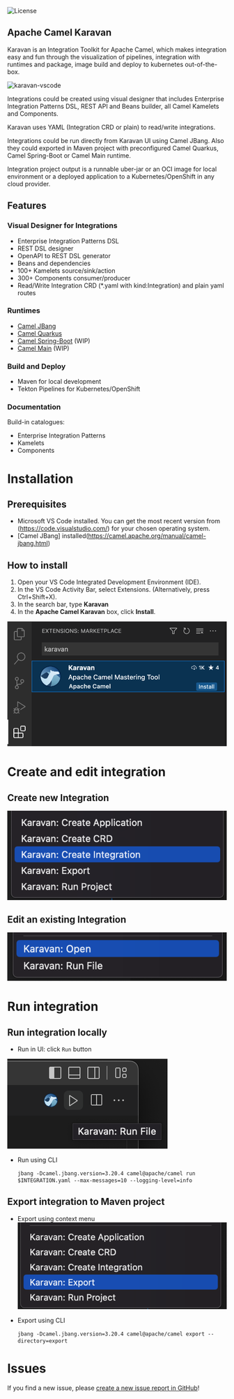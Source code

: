 ![License](https://img.shields.io/badge/License-Apache-blue.svg?style=for-the-badge&logo=apache)

## Apache Camel Karavan
Karavan is an Integration Toolkit for Apache Camel, which makes integration easy and fun through the visualization of pipelines, integration with runtimes and package, image build and deploy to kubernetes out-of-the-box.

![karavan-vscode](images/karavan-vscode.png)

Integrations could be created using visual designer that includes Enterprise Integration Patterns DSL, REST API and Beans builder, all Camel Kamelets and Components. 

Karavan uses YAML (Integration CRD or plain) to read/write integrations.

Integrations could be run directly from Karavan UI using Camel JBang. Also they could exported in Maven project with preconfigured Camel Quarkus, Camel Spring-Boot or Camel Main runtime.

Integration project output is a runnable uber-jar or an OCI image for local environment or a deployed application to a Kubernetes/OpenShift in any cloud provider.


## Features
### Visual Designer for Integrations
* Enterprise Integration Patterns DSL
* REST DSL designer
* OpenAPI to REST DSL generator
* Beans and dependencies
* 100+ Kamelets source/sink/action
* 300+ Components consumer/producer
* Read/Write Integration CRD (*.yaml with kind:Integration) and plain yaml routes
### Runtimes
* [Camel JBang](https://camel.apache.org/manual/camel-jbang.html)
* [Camel Quarkus](https://camel.apache.org/camel-quarkus)
* [Camel Spring-Boot](https://camel.apache.org/camel-spring-boot) (WIP)
* [Camel Main](https://camel.apache.org/components/3.18.x/others/main.html) (WIP)
### Build and Deploy
* Maven for local development
* Tekton Pipelines for Kubernetes/OpenShift
### Documentation
Build-in catalogues:
* Enterprise Integration Patterns
* Kamelets
* Components


# Installation

## Prerequisites
* Microsoft VS Code installed. You can get the most recent version from (https://code.visualstudio.com/) for your chosen operating system.
* [Camel JBang] installed(https://camel.apache.org/manual/camel-jbang.html)

## How to install
1. Open your VS Code Integrated Development Environment (IDE).
2. In the VS Code Activity Bar, select Extensions. (Alternatively, press Ctrl+Shift+X).
3. In the search bar, type **Karavan**
4. In the **Apache Camel Karavan** box, click **Install**.

![install](images/install.png)

# Create and edit integration 

## Create new Integration

![create](images/create.png)

## Edit an existing Integration

![open](images/open.png)


# Run integration

## Run integration locally
* Run in UI: click `Run` button 

![run](images/run.png)

* Run using CLI
    ```shell
    jbang -Dcamel.jbang.version=3.20.4 camel@apache/camel run $INTEGRATION.yaml --max-messages=10 --logging-level=info
    ```

## Export integration to Maven project

* Export using context menu
![export](images/export.png)

* Export using CLI
    ```shell
    jbang -Dcamel.jbang.version=3.20.4 camel@apache/camel export --directory=export
    ```

# Issues

If you find a new issue, please [create a new issue report in GitHub](https://github.com/apache/camel-karavan/issues)!
